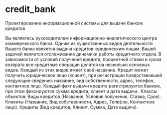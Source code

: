 # credit_bank

Проектирование информационной системы для выдачи банком кредитов

Вы являетесь руководителем информационно-аналитического центра
коммерческого банка. Одним из существенных видов деятельности Вашего
банка является выдача кредитов юридическим лицам. Вашей задачей
является отслеживание динамики работы кредитного отдела. В зависимости
от условий получения кредита, процентной ставки и срока возврата все 
кредитные операции делятся на несколько основных видов. Каждый из этих
видов имеет своё название. Кредит может получить юридическое лицо 
(клиент), при регистрации предоставивший следующие сведения: название, 
вид собственности, адрес, телефон, контактное лицо. Каждый факт выдачи
кредита регистрируется банком, при этом фиксируются сумма кредита, 
клиент и дата выдачи .
Классы объектов: Виды кредитов (Название, Условия получения, Ставка,
Срок). Клиенты (Название, Вид собственности, Адрес, Телефон, Контактное
лицо). Кредиты (Вид кредитов, Клиент, Сумма, Дата выдачи).

